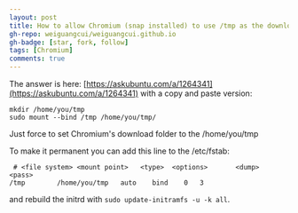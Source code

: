 ```yaml
---
layout: post
title: How to allow Chromium (snap installed) to use /tmp as the download folder
gh-repo: weiguangcui/weiguangcui.github.io
gh-badge: [star, fork, follow]
tags: [Chromium]
comments: true
---
```


The answer is here:
[https://askubuntu.com/a/1264341](https://askubuntu.com/a/1264341)
with a copy and paste version:
```
mkdir /home/you/tmp
sudo mount --bind /tmp /home/you/tmp/
```

Just force to set Chromium's download folder to the /home/you/tmp

To make it permanent you can add this line to the /etc/fstab:
```
 # <file system> <mount point>   <type>  <options>       <dump>  <pass>
/tmp        /home/you/tmp   auto    bind    0   3

```
and rebuild the initrd with `sudo update-initramfs -u -k all`.